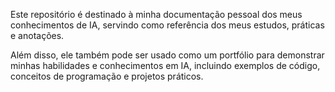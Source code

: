Este repositório é destinado à minha documentação pessoal dos meus conhecimentos de IA, servindo como referência dos meus estudos, práticas e anotações.

Além disso, ele também pode ser usado como um portfólio para demonstrar minhas habilidades e conhecimentos em IA, incluindo exemplos de código, conceitos de programação e projetos práticos.

